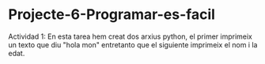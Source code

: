 # Projecte-6-Programar-es-facil
Actividad 1: En esta tarea hem creat dos arxius python, el primer imprimeix un texto que diu "hola mon" entretanto que el siguiente imprimeix el nom i la edat.
